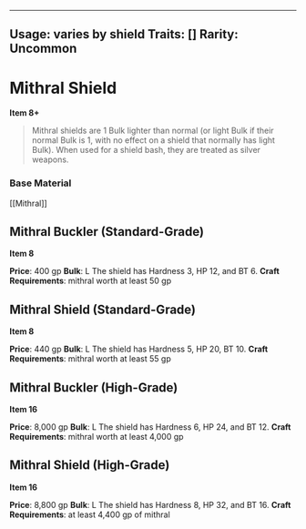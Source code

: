 
---
Usage: varies by shield
Traits: []
Rarity: Uncommon
---

# Mithral Shield

**Item 8+**

> Mithral shields are 1 Bulk lighter than normal (or light Bulk if their normal Bulk is 1, with no effect on a shield that normally has light Bulk). When used for a shield bash, they are treated as silver weapons.

### Base Material

[[Mithral]]

## Mithral Buckler (Standard-Grade)

**Item 8**

**Price**: 400 gp
**Bulk**: L
The shield has Hardness 3, HP 12, and BT 6.
**Craft Requirements**: mithral worth at least 50 gp

## Mithral Shield (Standard-Grade)

**Item 8**

**Price**: 440 gp
**Bulk**: L
The shield has Hardness 5, HP 20, BT 10.
**Craft Requirements**: mithral worth at least 55 gp

## Mithral Buckler (High-Grade)

**Item 16**

**Price**: 8,000 gp
**Bulk**: L
The shield has Hardness 6, HP 24, and BT 12.
**Craft Requirements**: mithral worth at least 4,000 gp

## Mithral Shield (High-Grade)

**Item 16**

**Price**: 8,800 gp
**Bulk**: L
The shield has Hardness 8, HP 32, and BT 16.
**Craft Requirements**: at least 4,400 gp of mithral
